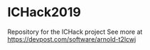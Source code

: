 # ICHack2019
Repository for the ICHack project
See more at https://devpost.com/software/arnold-t2lcwj
